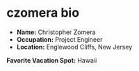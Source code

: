 # czomera bio

- **Name:** Christopher Zomera
- **Occupation:** Project Engineer
- **Location:** Englewood Cliffs, New Jersey

**Favorite Vacation Spot:** Hawaii
